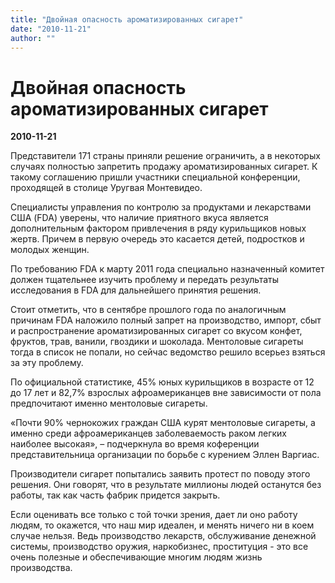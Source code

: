 ```yaml
---
title: "Двойная опасность ароматизированных сигарет"
date: "2010-11-21"
author: ""
---
```


# Двойная опасность ароматизированных сигарет

**2010-11-21** 

Представители 171 страны приняли решение ограничить, а в некоторых случаях полностью запретить продажу ароматизированных сигарет. К такому соглашению пришли участники специальной конференции, проходящей в столице Уругвая Монтевидео.

Специалисты управления по контролю за продуктами и лекарствами США (FDA) уверены, что наличие приятного вкуса является дополнительным фактором привлечения в ряду курильщиков новых жертв. Причем в первую очередь это касается детей, подростков и молодых женщин.

По требованию FDA к марту 2011 года специально назначенный комитет должен тщательнее изучить проблему и передать результаты исследования в FDA для дальнейшего принятия решения.

Стоит отметить, что в сентябре прошлого года по аналогичным причинам FDA наложило полный запрет на производство, импорт, сбыт и распространение ароматизированных сигарет со вкусом конфет, фруктов, трав, ванили, гвоздики и шоколада. Ментоловые сигареты тогда в список не попали, но сейчас ведомство решило всерьез взяться за эту проблему.

По официальной статистике, 45% юных курильщиков в возрасте от 12 до 17 лет и 82,7% взрослых афроамериканцев вне зависимости от пола предпочитают именно ментоловые сигареты.

«Почти 90% чернокожих граждан США курят ментоловые сигареты, а именно среди афроамериканцев заболеваемость раком легких наиболее высокая», – подчеркнула во время коференции представительница организации по борьбе с курением Эллен Варгиас.

Производители сигарет попытались заявить протест по поводу этого решения. Они говорят, что в результате миллионы людей останутся без работы, так как часть фабрик придется закрыть.

Если оценивать все только с той точки зрения, дает ли оно работу людям, то окажется, что наш мир идеален, и менять ничего ни в коем случае нельзя. Ведь производство лекарств, обслуживание денежной системы, производство оружия, наркобизнес, проституция - это все очень полезные и обеспечивающие многим людям жизнь производства.